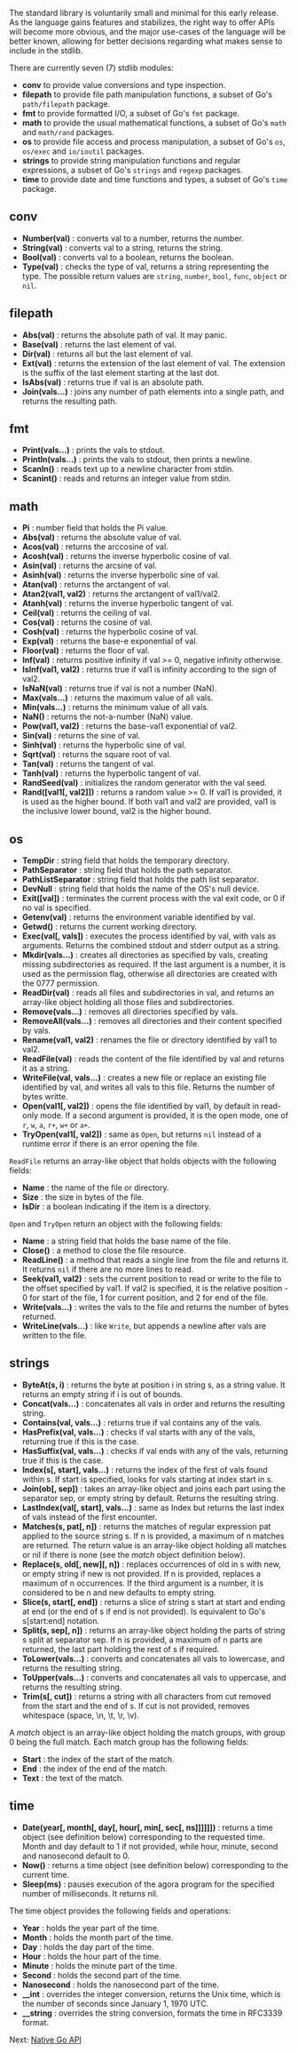 The standard library is voluntarily small and minimal for this early release. As the language gains features and stabilizes, the right way to offer APIs will become more obvious, and the major use-cases of the language will be better known, allowing for better decisions regarding what makes sense to include in the stdlib.

There are currently seven (7) stdlib modules:

* **conv** to provide value conversions and type inspection.
* **filepath** to provide file path manipulation functions, a subset of Go's `path/filepath` package.
* **fmt** to provide formatted I/O, a subset of Go's `fmt` package.
* **math** to provide the usual mathematical functions, a subset of Go's `math` and `math/rand` packages.
* **os** to provide file access and process manipulation, a subset of Go's `os`, `os/exec` and `io/ioutil` packages.
* **strings** to provide string manipulation functions and regular expressions, a subset of Go's `strings` and `regexp` packages.
* **time** to provide date and time functions and types, a subset of Go's `time` package.

## conv

* **Number(val)** : converts val to a number, returns the number.
* **String(val)** : converts val to a string, returns the string.
* **Bool(val)** : converts val to a boolean, returns the boolean.
* **Type(val)** : checks the type of val, returns a string representing the type. The possible return values are `string`, `number`, `bool`, `func`, `object` or `nil`.

## filepath

* **Abs(val)** : returns the absolute path of val. It may panic.
* **Base(val)** : returns the last element of val.
* **Dir(val)** : returns all but the last element of val.
* **Ext(val)** : returns the extension of the last element of val. The extension is the suffix of the last element starting at the last dot.
* **IsAbs(val)** : returns true if val is an absolute path.
* **Join(vals...)** : joins any number of path elements into a single path, and returns the resulting path.

## fmt

* **Print(vals...)** : prints the vals to stdout.
* **Println(vals...)** : prints the vals to stdout, then prints a newline.
* **Scanln()** : reads text up to a newline character from stdin.
* **Scanint()** : reads and returns an integer value from stdin.

## math

* **Pi** : number field that holds the Pi value.
* **Abs(val)** : returns the absolute value of val.
* **Acos(val)** : returns the arccosine of val.
* **Acosh(val)** : returns the inverse hyperbolic cosine of val.
* **Asin(val)** : returns the arcsine of val.
* **Asinh(val)** : returns the inverse hyperbolic sine of val.
* **Atan(val)** : returns the arctangent of val.
* **Atan2(val1, val2)** : returns the arctangent of val1/val2.
* **Atanh(val)** : returns the inverse hyperbolic tangent of val.
* **Ceil(val)** : returns the ceiling of val.
* **Cos(val)** : returns the cosine of val.
* **Cosh(val)** : returns the hyperbolic cosine of val.
* **Exp(val)** : returns the base-e exponential of val.
* **Floor(val)** : returns the floor of val.
* **Inf(val)** : returns positive infinity if val >= 0, negative infinity otherwise.
* **IsInf(val1, val2)** : returns true if val1 is infinity according to the sign of val2.
* **IsNaN(val)** : returns true if val is not a number (NaN).
* **Max(vals...)** : returns the maximum value of all vals.
* **Min(vals...)** : returns the minimum value of all vals.
* **NaN()** : returns the not-a-number (NaN) value.
* **Pow(val1, val2)** : returns the base-val1 exponential of val2.
* **Sin(val)** : returns the sine of val.
* **Sinh(val)** : returns the hyperbolic sine of val.
* **Sqrt(val)** : returns the square root of val.
* **Tan(val)** : returns the tangent of val.
* **Tanh(val)** : returns the hyperbolic tangent of val.
* **RandSeed(val)** : initializes the random generator with the val seed.
* **Rand([val1[, val2]])** : returns a random value >= 0. If val1 is provided, it is used as the higher bound. If both val1 and val2 are provided, val1 is the inclusive lower bound, val2 is the higher bound.

## os

* **TempDir** : string field that holds the temporary directory.
* **PathSeparator** : string field that holds the path separator.
* **PathListSeparator** : string field that holds the path list separator.
* **DevNull** : string field that holds the name of the OS's null device.
* **Exit([val])** : terminates the current process with the val exit code, or 0 if no val is specified.
* **Getenv(val)** : returns the environment variable identified by val.
* **Getwd()** : returns the current working directory.
* **Exec(val[, vals])** : executes the process identified by val, with vals as arguments. Returns the combined stdout and stderr output as a string.
* **Mkdir(vals...)** : creates all directories as specified by vals, creating missing subdirectories as required. If the last argument is a number, it is used as the permission flag, otherwise all directories are created with the 0777 permission.
* **ReadDir(val)** : reads all files and subdirectories in val, and returns an array-like object holding all those files and subdirectories.
* **Remove(vals...)** : removes all directories specified by vals.
* **RemoveAll(vals...)** : removes all directories and their content specified by vals.
* **Rename(val1, val2)** : renames the file or directory identified by val1 to val2.
* **ReadFile(val)** : reads the content of the file identified by val and returns it as a string.
* **WriteFile(val, vals...)** : creates a new file or replace an existing file identified by val, and writes all vals to this file. Returns the number of bytes writte.
* **Open(val1[, val2])** : opens the file identified by val1, by default in read-only mode. If a second argument is provided, it is the open mode, one of `r`, `w`, `a`, `r+`, `w+` or `a+`.
* **TryOpen(val1[, val2])** : same as `Open`, but returns `nil` instead of a runtime error if there is an error opening the file.

`ReadFile` returns an array-like object that holds objects with the following fields:

* **Name** : the name of the file or directory.
* **Size** : the size in bytes of the file.
* **IsDir** : a boolean indicating if the item is a directory.

`Open` and `TryOpen` return an object with the following fields:

* **Name** : a string field that holds the base name of the file.
* **Close()** : a method to close the file resource.
* **ReadLine()** : a method that reads a single line from the file and returns it. It returns `nil` if there are no more lines to read.
* **Seek(val1, val2)** : sets the current position to read or write to the file to the offset specified by val1. If val2 is specified, it is the relative position - 0 for start of the file, 1 for current position, and 2 for end of the file.
* **Write(vals...)** : writes the vals to the file and returns the number of bytes returned.
* **WriteLine(vals...)** : like `Write`, but appends a newline after vals are written to the file.

## strings

* **ByteAt(s, i)** : returns the byte at position i in string s, as a string value. It returns an empty string if i is out of bounds.
* **Concat(vals...)** : concatenates all vals in order and returns the resulting string.
* **Contains(val, vals...)** : returns true if val contains any of the vals.
* **HasPrefix(val, vals...)** : checks if val starts with any of the vals, returning true if this is the case.
* **HasSuffix(val, vals...)** : checks if val ends with any of the vals, returning true if this is the case.
* **Index(s[, start], vals...)** : returns the index of the first of vals found within s. If start is specified, looks for vals starting at index start in s.
* **Join(ob[, sep])** : takes an array-like object and joins each part using the separator sep, or empty string by default. Returns the resulting string.
* **LastIndex(val[, start], vals...)** : same as Index but returns the last index of vals instead of the first encounter.
* **Matches(s, pat[, n])** : returns the matches of regular expression pat applied to the source string s. If n is provided, a maximum of n matches are returned. The return value is an array-like object holding all matches or nil if there is none (see the *match* object definition below).
* **Replace(s, old[, new][, n])** : replaces occurrences of old in s with new, or empty string if new is not provided. If n is provided, replaces a maximum of n occurrences. If the third argument is a number, it is considered to be n and new defaults to empty string.
* **Slice(s, start[, end])** : returns a slice of string s start at start and ending at end (or the end of s if end is not provided). Is equivalent to Go's s[start:end] notation. 
* **Split(s, sep[, n])** : returns an array-like object holding the parts of string s split at separator sep. If n is provided, a maximum of n parts are returned, the last part holding the rest of s if required.
* **ToLower(vals...)** : converts and concatenates all vals to lowercase, and returns the resulting string.
* **ToUpper(vals...)** : converts and concatenates all vals to uppercase, and returns the resulting string.
* **Trim(s[, cut])** : returns a string with all characters from cut removed from the start and the end of s. If cut is not provided, removes whitespace (space, \n, \t, \r, \v).

A *match* object is an array-like object holding the match groups, with group 0 being the full match. Each match group has the following fields:

* **Start** : the index of the start of the match.
* **End** : the index of the end of the match.
* **Text** : the text of the match.

## time

* **Date(year[, month[, day[, hour[, min[, sec[, ns]]]]]])** : returns a time object (see definition below) corresponding to the requested time. Month and day default to 1 if not provided, while hour, minute, second and nanosecond default to 0.
* **Now()** : returns a time object (see definition below) corresponding to the current time.
* **Sleep(ms)** : pauses execution of the agora program for the specified number of milliseconds. It returns nil.

The time object provides the following fields and operations:

* **Year** : holds the year part of the time.
* **Month** : holds the month part of the time.
* **Day** : holds the day part of the time.
* **Hour** : holds the hour part of the time.
* **Minute** : holds the minute part of the time.
* **Second** : holds the second part of the time.
* **Nanosecond** : holds the nanosecond part of the time.
* **__int** : overrides the integer conversion, returns the Unix time, which is the number of seconds since January 1, 1970 UTC.
* **__string** : overrides the string conversion, formats the time in RFC3339 format.

Next: [Native Go API](https://github.com/PuerkitoBio/agora/wiki/Native-Go-API)

